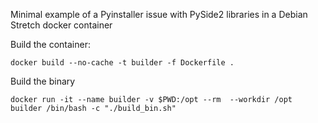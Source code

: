 Minimal example of a Pyinstaller issue with PySide2 libraries in a Debian Stretch docker container

Build the container:

```
docker build --no-cache -t builder -f Dockerfile .
```

Build the binary

```
docker run -it --name builder -v $PWD:/opt --rm  --workdir /opt builder /bin/bash -c "./build_bin.sh"
```
